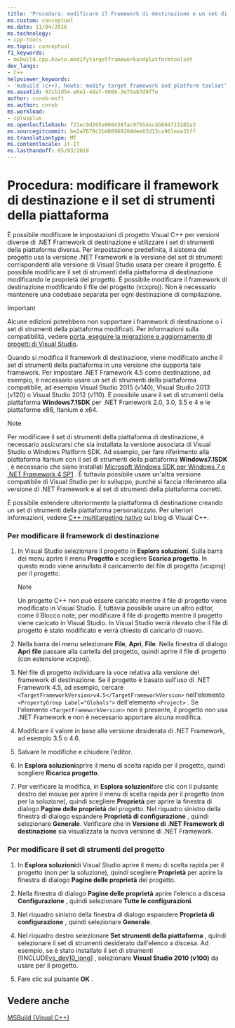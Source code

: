 ```yaml
---
title: 'Procedura: modificare il Framework di destinazione e un set di strumenti della piattaforma | Documenti Microsoft'
ms.custom: conceptual
ms.date: 11/04/2016
ms.technology:
- cpp-tools
ms.topic: conceptual
f1_keywords:
- msbuild.cpp.howto.modifytargetframeworkandplatformtoolset
dev_langs:
- C++
helpviewer_keywords:
- 'msbuild (c++), howto: modify target framework and platform toolset'
ms.assetid: 031b1d54-e6e1-4da7-9868-3e75a87d9ffe
author: corob-msft
ms.author: corob
ms.workload:
- cplusplus
ms.openlocfilehash: f21ec9d205e009438fac97914ec4b684713102a3
ms.sourcegitcommit: be2a7679c2bd80968204dee03d13ca961eaa31ff
ms.translationtype: MT
ms.contentlocale: it-IT
ms.lasthandoff: 05/03/2018
---
```

# <a name="how-to-modify-the-target-framework-and-platform-toolset"></a>Procedura: modificare il framework di destinazione e il set di strumenti della piattaforma
È possibile modificare le impostazioni di progetto Visual C++ per versioni diverse di .NET Framework di destinazione e utilizzare i set di strumenti della piattaforma diversa. Per impostazione predefinita, il sistema del progetto usa la versione .NET Framework e la versione del set di strumenti corrispondenti alla versione di Visual Studio usata per creare il progetto. È possibile modificare il set di strumenti della piattaforma di destinazione modificando le proprietà del progetto. È possibile modificare il framework di destinazione modificando il file del progetto (vcxproj). Non è necessario mantenere una codebase separata per ogni destinazione di compilazione.  
  
> [!IMPORTANT]
>  Alcune edizioni potrebbero non supportare i framework di destinazione o i set di strumenti della piattaforma modificati. Per informazioni sulla compatibilità, vedere [porta, eseguire la migrazione e aggiornamento di progetti di Visual Studio](/visualstudio/porting/port-migrate-and-upgrade-visual-studio-projects).  
  
 Quando si modifica il framework di destinazione, viene modificato anche il set di strumenti della piattaforma in una versione che supporta tale framework. Per impostare .NET Framework 4.5 come destinazione, ad esempio, è necessario usare un set di strumenti della piattaforma compatibile, ad esempio Visual Studio 2015 (v140), Visual Studio 2013 (v120) o Visual Studio 2012 (v110). È possibile usare il set di strumenti della piattaforma **Windows7.1SDK** per .NET Framework 2.0, 3.0, 3.5 e 4 e le piattaforme x86, Itanium e x64.  
  
> [!NOTE]
>  Per modificare il set di strumenti della piattaforma di destinazione, è necessario assicurarsi che sia installata la versione associata di Visual Studio o Windows Platform SDK. Ad esempio, per fare riferimento alla piattaforma Itanium con il set di strumenti della piattaforma **Windows7.1SDK** , è necessario che siano installati [Microsoft Windows SDK per Windows 7 e .NET Framework 4 SP1](http://www.microsoft.com/download/details.aspx?id=8279) . È tuttavia possibile usare un'altra versione compatibile di Visual Studio per lo sviluppo, purché si faccia riferimento alla versione di .NET Framework e al set di strumenti della piattaforma corretti.  
  
 È possibile estendere ulteriormente la piattaforma di destinazione creando un set di strumenti della piattaforma personalizzato. Per ulteriori informazioni, vedere [C++ multitargeting nativo](http://go.microsoft.com/fwlink/p/?linkid=196619) sul blog di Visual C++.  
  
### <a name="to-change-the-target-framework"></a>Per modificare il framework di destinazione  
  
1.  In Visual Studio selezionare il progetto in **Esplora soluzioni**. Sulla barra dei menu aprire il menu **Progetto** e scegliere **Scarica progetto**. In questo modo viene annullato il caricamento del file di progetto (vcxproj) per il progetto.  
  
    > [!NOTE]
    >  Un progetto C++ non può essere caricato mentre il file di progetto viene modificato in Visual Studio. È tuttavia possibile usare un altro editor, come il Blocco note, per modificare il file di progetto mentre il progetto viene caricato in Visual Studio. In Visual Studio verrà rilevato che il file di progetto è stato modificato e verrà chiesto di caricarlo di nuovo.  
  
2.  Nella barra dei menu selezionare **File**, **Apri**, **File**. Nella finestra di dialogo **Apri file** passare alla cartella del progetto, quindi aprire il file di progetto (con estensione vcxproj).  
  
3.  Nel file di progetto individuare la voce relativa alla versione del framework di destinazione. Se il progetto è basato sull'uso di .NET Framework 4.5, ad esempio, cercare `<TargetFrameworkVersion>v4.5</TargetFrameworkVersion>` nell'elemento `<PropertyGroup Label="Globals">` dell'elemento `<Project>` . Se l'elemento `<TargetFrameworkVersion>` non è presente, il progetto non usa .NET Framework e non è necessario apportare alcuna modifica.  
  
4.  Modificare il valore in base alla versione desiderata di .NET Framework, ad esempio 3.5 o 4.6.  
  
5.  Salvare le modifiche e chiudere l'editor.  
  
6.  In **Esplora soluzioni**aprire il menu di scelta rapida per il progetto, quindi scegliere **Ricarica progetto**.  
  
7.  Per verificare la modifica, in **Esplora soluzioni**fare clic con il pulsante destro del mouse per aprire il menu di scelta rapida per il progetto (non per la soluzione), quindi scegliere **Proprietà** per aprire la finestra di dialogo **Pagine delle proprietà** del progetto. Nel riquadro sinistro della finestra di dialogo espandere **Proprietà di configurazione** , quindi selezionare **Generale**. Verificare che in **Versione di .NET Framework di destinazione** sia visualizzata la nuova versione di .NET Framework.  
  
### <a name="to-change-the-project-toolset"></a>Per modificare il set di strumenti del progetto  
  
1.  In **Esplora soluzioni**di Visual Studio aprire il menu di scelta rapida per il progetto (non per la soluzione), quindi scegliere **Proprietà** per aprire la finestra di dialogo **Pagine delle proprietà** del progetto.  
  
2.  Nella finestra di dialogo **Pagine delle proprietà** aprire l'elenco a discesa **Configurazione** , quindi selezionare **Tutte le configurazioni**.  
  
3.  Nel riquadro sinistro della finestra di dialogo espandere **Proprietà di configurazione** , quindi selezionare **Generale**.  
  
4.  Nel riquadro destro selezionare **Set strumenti della piattaforma** , quindi selezionare il set di strumenti desiderato dall'elenco a discesa. Ad esempio, se è stato installato il set di strumenti [!INCLUDE[vs_dev10_long](../build/includes/vs_dev10_long_md.md)] , selezionare **Visual Studio 2010 (v100)** da usare per il progetto.  
  
5.  Fare clic sul pulsante **OK** .  
  
## <a name="see-also"></a>Vedere anche  
 [MSBuild (Visual C++)](../build/msbuild-visual-cpp.md)